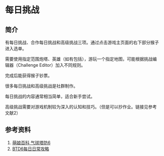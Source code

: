 # 每日挑战
## 简介
有每日挑战、合作每日挑战和高级挑战三项。通过点击游戏主页面的右下部分猴子进入选单。

需要使用指定范围炮塔、英雄（如有包括），游玩一个指定地图，可能根据挑战编辑器（Challenge Editor）加入不同规则。

完成后能获得猴子钞票。

很多每日挑战和高级挑战是社群制作。

每日挑战的内容通常相当简单，适合新手尝试。

高级挑战需要对游戏机制较为深入的认知和技巧。（但是可以抄作业。链接见参考文献2）

## 参考资料
1. [萌娘百科 气球塔防6](https://zh.moegirl.org.cn/%E6%B0%94%E7%90%83%E5%A1%94%E9%98%B26)
2. [BTD6每日日常攻略](https://tieba.baidu.com/p/5878898390)